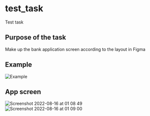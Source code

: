 # test_task

Test task

## Purpose of the task

Make up the bank application screen according to the layout in Figma

## Example

![Example](https://user-images.githubusercontent.com/36426291/184726932-b30a7c35-6e41-477f-96d2-56139e7f4eb9.png)

## App screen

![Screenshot 2022-08-16 at 01 08 49](https://user-images.githubusercontent.com/36426291/184726973-b83d9a54-6f50-48a8-ab0f-690ca0cdf300.png)
![Screenshot 2022-08-16 at 01 09 00](https://user-images.githubusercontent.com/36426291/184726966-2e9e1083-aa7d-4668-9b2d-63490b5555a0.png)

